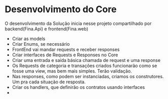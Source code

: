 # Desenvolvimento do Core

O desenvolvimento da Solução inicia nesse projeto compartilhado por backend(Fina.Api) e frontend(Fina.web)

- Criar as models
- Criar Enums, se necessário
- FrontEnd vai mandar requests e receber responses
- Criar interfaces de Requests e Responses no Core
- Criar uma entrada e saída básica chamada de request e uma response
- Os Requests de categoria e transações criados funcionarão como se fosse uma view, mas bem mais simples. Terão validação.
- Nas responses, como podem ser instanciadas, criamos os construtores. Um pra cada situação de resposta.
- Criar os handlers, que definirão os contratos usando interfaces
- 